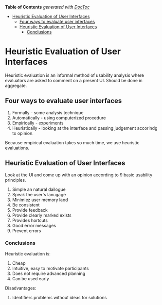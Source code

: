 <!-- START doctoc generated TOC please keep comment here to allow auto update -->
<!-- DON'T EDIT THIS SECTION, INSTEAD RE-RUN doctoc TO UPDATE -->
**Table of Contents**  *generated with [DocToc](https://github.com/thlorenz/doctoc)*

- [Heuristic Evaluation of User Interfaces](#heuristic-evaluation-of-user-interfaces)
  - [Four ways to evaluate user interfaces](#four-ways-to-evaluate-user-interfaces)
  - [Heuristic Evaluation of User Interfaces](#heuristic-evaluation-of-user-interfaces-1)
    - [Conclusions](#conclusions)

<!-- END doctoc generated TOC please keep comment here to allow auto update -->

# Heuristic Evaluation of User Interfaces

Heuristic evaluation is an informal method of usability analysis where evaluators are asked to comment on a present UI. Should be done in aggregate.

## Four ways to evaluate user interfaces

1. Formally - some analysis technique
2. Automatically - using computerized procedure
3. Empirically - experiments 
4. Heuristically - looking at the interface and passing judgement accorindg to opinion.

Because empirical evaluation takes so much time, we use heuristic evaluations.

## Heuristic Evaluation of User Interfaces

Look at the UI and come up with an opinion according to 9 basic usability principles.

1. Simple an natural dailogue
2. Speak the user's lanugage
3. Minimiez user memory laod
4. Be consistent
5. Provide feedback
6. Provide clearly marked exists
7. Provides hortcuts
8. Good error messages
9. Prevent errors


### Conclusions

Heuristic evaluation is:
1. Cheap
2. Intuitive, easy to motivate participants
3. Does not require advanced planning
4. Can be used early

Disadvantages:
1. Identifiers problems without ideas for solutions
